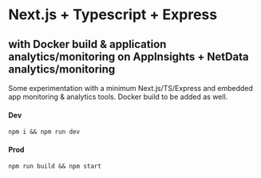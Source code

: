 # Next.js + Typescript + Express

## with Docker build & application analytics/monitoring on AppInsights + NetData analytics/monitoring

Some experimentation with a minimum Next.js/TS/Express and embedded app monitoring & analytics tools.
Docker build to be added as well.

#### Dev

`npm i && npm run dev`

#### Prod

`npm run build && npm start`
